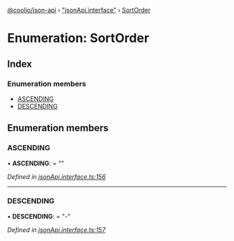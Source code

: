 [@coolio/json-api](../README.md) › ["jsonApi.interface"](../modules/_jsonapi_interface_.md) › [SortOrder](_jsonapi_interface_.sortorder.md)

# Enumeration: SortOrder

## Index

### Enumeration members

* [ASCENDING](_jsonapi_interface_.sortorder.md#ascending)
* [DESCENDING](_jsonapi_interface_.sortorder.md#descending)

## Enumeration members

###  ASCENDING

• **ASCENDING**: = ""

*Defined in [jsonApi.interface.ts:156](https://github.com/headline-1/coolio/blob/32658f8/packages/json-api/src/jsonApi.interface.ts#L156)*

___

###  DESCENDING

• **DESCENDING**: = "-"

*Defined in [jsonApi.interface.ts:157](https://github.com/headline-1/coolio/blob/32658f8/packages/json-api/src/jsonApi.interface.ts#L157)*
